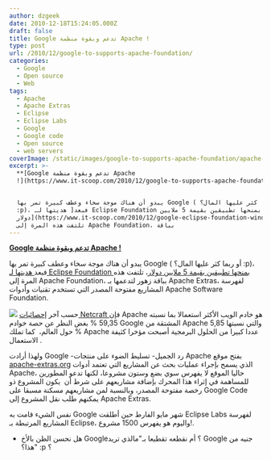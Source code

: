 ```yaml
---
author: dzgeek
date: 2010-12-18T15:24:05.000Z
draft: false
title: Google تدعم وبقوة منظمة Apache !
type: post
url: /2010/12/google-to-supports-apache-foundation/
categories:
  - Google
  - Open source
  - Web
tags:
  - Apache
  - Apache Extras
  - Eclipse
  - Eclipse Labs
  - Google
  - Google code
  - Open source
  - web servers
coverImage: /static/images/google-to-supports-apache-foundation/apache-extras-185x138.png
excerpt: >-
  **[Google تدعم وبقوة منظمة Apache
  !](https://www.it-scoop.com/2010/12/google-to-supports-apache-foundation)**


  يبدو أن هناك موجة سخاء وعطف كبيرة تمر بها Google ( أو ربما كثر عليها المال؟
  :p)، فبعد[ هديتها لـ Eclipse Foundation بمنحها تطبيقين بقيمة 5 ملايين
  دولار](https://www.it-scoop.com/2010/12/google-eclipse-foundation-windowbuilder-pro-codepro-profile/)،
  تلتفت هذه المرة إلى Apache Foundation، بباقة
---
```

**[Google تدعم وبقوة منظمة Apache !](https://www.it-scoop.com/2010/12/google-to-supports-apache-foundation)**

يبدو أن هناك موجة سخاء وعطف كبيرة تمر بها Google ( أو ربما كثر عليها المال؟ :p)، فبعد[ هديتها لـ Eclipse Foundation بمنحها تطبيقين بقيمة 5 ملايين دولار](https://www.it-scoop.com/2010/12/google-eclipse-foundation-windowbuilder-pro-codepro-profile/)، تلتفت هذه المرة إلى Apache Foundation، بباقة زهور لتدعمها بـ Apache Extras، لفهرسة المشاريع مفتوحة المصدر التي تستخدم تقنيات وأدوات Apache Software Foundation.

![](/static/images/google-to-supports-apache-foundation/apache-extras-185x138.png) حسب آخر [إحصائيات Netcraft ](http://news.netcraft.com/archives/category/web-server-survey/)فإن Apache هو خادم الويب الأكثر استعمالا بما نسبته 59,35 % بغض النظر عن حصة خوادم Google المشتقة من Apache والتي نسبتها 5,85 % حول العالم،  كما تملك Apache عددا كبيرا من الحلول البرمجية أصبحت مؤخرا كثيفة الاستعمال .

ولهذا أرادت Google -رد الجميل- تسليط الضوء على منتجات Apache بفتح موقع [apache-extras.org](http://code.google.com/a/apache-extras.org/hosting/) الذي يسمح بإجراء عمليات بحث عن المشاريع التي تعتمد أدوات Apache، حاليا الموقع لا يفهرس سوي بضع وستون مشروعا، لكنها تدعو المطورين للمساهمة في إثراء هذا المحرك بإضافة مشاريعهم على شرط أن  يكون المشروع ذو رخصة مفتوحة المصدر، وبالنسبة لمن مشاريعهم مسكنة مسبقا على Google Code يمكنهم طلب نقل المشروع إلى Apache Extras.

نفس الشيء قامت به Google شهر مايو الفارط حين أطلقت Eclipse Labs لفهرسة المشاريع المرتبطة بـ Eclipse، واليوم هو يفهرس 1500 مشروع!.

-   هل نحسن الظن بالأخ Google؟ أم نقطعه تقطيعا بـ"مالذي تريد Google جنيه من هذا؟" :p ؟
